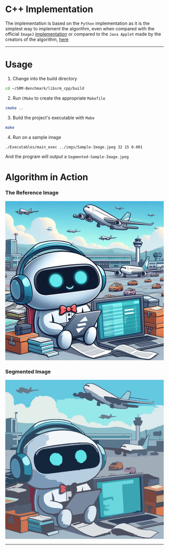 # C++ Implementation

The implementation is based on the `Python` implementation as it is the simplest way to implement the algorithm,
even when compared with the official `ImageJ` [implementation](https://wsr.imagej.net/plugins/SRM_.java) or
compared to the `Java Applet` made by the creators of the algorithm, [here](https://www.lix.polytechnique.fr/~nielsen/Srmjava.java)

---

# Usage

1) Change into the build directory

```bash
cd ~/SRM-Benchmark/libsrm_cpp/build
```

2) Run `CMake` to create the appropriate `Makefile`

```bash
cmake ..
```

3) Build the project's executable with `Make`

```bash
make
```

4) Run on a sample image

```bash
./Executables/main_exec ../imgs/Sample-Image.jpeg 32 15 0.001
```

And the program will output a `Segmented-Sample-Image.jpeg`

# Algorithm in Action

### The Reference Image
![Reference-Image](../assets/images/reference-image.jpeg)


### Segmented Image
![Segmented-Image-C++](../assets/images/cpp-srm-output.jpeg)

---